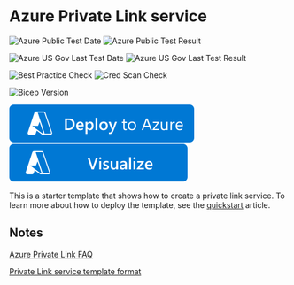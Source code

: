 # Azure Private Link service

![Azure Public Test Date](https://azurequickstartsservice.blob.core.windows.net/badges/quickstarts/microsoft.network/privatelink-service/PublicLastTestDate.svg)
![Azure Public Test Result](https://azurequickstartsservice.blob.core.windows.net/badges/quickstarts/microsoft.network/privatelink-service/PublicDeployment.svg)

![Azure US Gov Last Test Date](https://azurequickstartsservice.blob.core.windows.net/badges/quickstarts/microsoft.network/privatelink-service/FairfaxLastTestDate.svg)
![Azure US Gov Last Test Result](https://azurequickstartsservice.blob.core.windows.net/badges/quickstarts/microsoft.network/privatelink-service/FairfaxDeployment.svg)

![Best Practice Check](https://azurequickstartsservice.blob.core.windows.net/badges/quickstarts/microsoft.network/privatelink-service/BestPracticeResult.svg)
![Cred Scan Check](https://azurequickstartsservice.blob.core.windows.net/badges/quickstarts/microsoft.network/privatelink-service/CredScanResult.svg)

![Bicep Version](https://azurequickstartsservice.blob.core.windows.net/badges/quickstarts/microsoft.network/privatelink-service/BicepVersion.svg)

[![Deploy To Azure](https://raw.githubusercontent.com/Azure/azure-quickstart-templates/master/1-CONTRIBUTION-GUIDE/images/deploytoazure.svg?sanitize=true)](https://portal.azure.com/#create/Microsoft.Template/uri/https%3A%2F%2Fraw.githubusercontent.com%2FAzure%2Fazure-quickstart-templates%2Fmaster%2Fquickstarts%2Fmicrosoft.network%2Fprivatelink-service%2Fazuredeploy.json)
[![Visualize](https://raw.githubusercontent.com/Azure/azure-quickstart-templates/master/1-CONTRIBUTION-GUIDE/images/visualizebutton.svg?sanitize=true)](http://armviz.io/#/?load=https%3A%2F%2Fraw.githubusercontent.com%2FAzure%2Fazure-quickstart-templates%2Fmaster%2Fquickstarts%2Fmicrosoft.network%2Fprivatelink-service%2Fazuredeploy.json)

This is a starter template that shows how to create a private link service. To learn more about how to deploy the template, see the [quickstart](https://docs.microsoft.com/azure/private-link/create-private-link-service-template) article.

## Notes

[Azure Private Link FAQ](https://docs.microsoft.com/azure/private-link/private-link-faq)

[Private Link service template format](https://docs.microsoft.com/azure/templates/microsoft.network/privatelinkservices)
